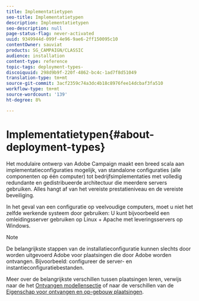```yaml
---
title: Implementatietypen
seo-title: Implementatietypen
description: Implementatietypen
seo-description: null
page-status-flag: never-activated
uuid: 9349944d-099f-4e96-9ae6-2ff150095c10
contentOwner: sauviat
products: SG_CAMPAIGN/CLASSIC
audience: installation
content-type: reference
topic-tags: deployment-types-
discoiquuid: 298d9b9f-220f-4862-bc4c-1ad7f8d51049
translation-type: tm+mt
source-git-commit: 3acf2359c74a3dc4b18c8976fee14dcbaf3fa510
workflow-type: tm+mt
source-wordcount: '139'
ht-degree: 8%

---
```



# Implementatietypen{#about-deployment-types}

Het modulaire ontwerp van Adobe Campaign maakt een breed scala aan implementatieconfiguraties mogelijk, van standalone configuraties (alle componenten op één computer) tot bedrijfsimplementaties met volledig redundante en gedistribueerde architectuur die meerdere servers gebruiken. Alles hangt af van het vereiste prestatieniveau en de vereiste beveiliging.

In het geval van een configuratie op veelvoudige computers, moet u niet het zelfde werkende systeem door gebruiken: U kunt bijvoorbeeld een omleidingsserver gebruiken op Linux + Apache met leveringsservers op Windows.

>[!NOTE]
>
>De belangrijkste stappen van de installatieconfiguratie kunnen slechts door worden uitgevoerd
>Adobe voor plaatsingen die door Adobe worden ontvangen. Bijvoorbeeld:
>configureer de server- en instantieconfiguratiebestanden.
>
>Meer over de belangrijkste verschillen tussen plaatsingen leren, verwijs naar de het [Ontvangen modellensectie](../../installation/using/hosting-models.md) of naar de verschillen van de [Eigenschap voor ontvangen en op-gebouw plaatsingen](../../installation/using/capability-matrix.md).

